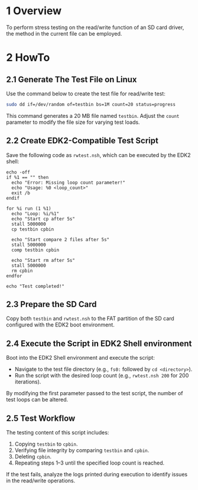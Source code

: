 # 1 Overview
To perform stress testing on the read/write function of an SD card driver, the method in the current file can be employed.

# 2 HowTo
## 2.1 Generate The Test File on Linux
Use the command below to create the test file for read/write test:
```bash
sudo dd if=/dev/random of=testbin bs=1M count=20 status=progress
```  
This command generates a 20 MB file named `testbin`. Adjust the `count` parameter to modify the file size for varying test loads.

## 2.2 Create EDK2-Compatible Test Script
Save the following code as `rwtest.nsh`, which can be executed by the EDK2 shell:

```nsh
echo -off
if %1 == "" then
  echo "Error: Missing loop count parameter!"
  echo "Usage: %0 <loop_count>"
  exit /b
endif

for %i run (1 %1)
  echo "Loop: %i/%1"
  echo "Start cp after 5s"
  stall 5000000
  cp testbin cpbin

  echo "Start compare 2 files after 5s"
  stall 5000000
  comp testbin cpbin

  echo "Start rm after 5s"
  stall 5000000
  rm cpbin
endfor

echo "Test completed!"
```

## 2.3 Prepare the SD Card
Copy both `testbin` and `rwtest.nsh` to the FAT partition of the SD card configured with the EDK2 boot environment.

## 2.4 Execute the Script in EDK2 Shell environment
Boot into the EDK2 Shell environment and execute the script:  
- Navigate to the test file directory (e.g., `fs0:` followed by `cd <directory>`).
- Run the script with the desired loop count (e.g., `rwtest.nsh 200` for 200 iterations).

By modifying the first parameter passed to the test script, the number of test loops can be altered.

## 2.5 Test Workflow
The testing content of this script includes:
1. Copying `testbin` to `cpbin`.
2. Verifying file integrity by comparing `testbin` and `cpbin`.
3. Deleting `cpbin`.
4. Repeating steps 1–3 until the specified loop count is reached.

If the test fails, analyze the logs printed during execution to identify issues in the read/write operations.